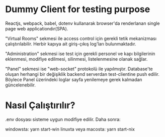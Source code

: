 # Dummy Client for testing purpose
Reactjs, webpack, babel, dotenv kullanarak browser'da renderlanan single page web applicationdır(SPA).

"Virtual Rooms" sekmesi ile access control için gerekli tetik mekanizması çalıştırılabilir. Herbir kapıya
ait giriş-çıkış log'ları bulunmaktadır.

"Administration" sekmesi ise test için gerekli personel ve kapı bilgilerinin eklenmesi, modifiye edilmesi,
silinmesi, listelenmesine olanak sağlar.

"Panel" sekmesi ise "web-socket" protokolü ile yapılmıştır. Database'te oluşan herhangi bir değişiklik 
backend serverdan test-clientine push edilir. Böylece Panel üzerindeki loglar sayfa yenilemeye gerek 
kalmadan güncelenebilir. 

# Nasıl Çalıştırılır?

.env dosyası sisteme uygun modifiye edilir. Daha sonra:

windowsta: yarn start-win
linuxta veya macosta: yarn start-nix